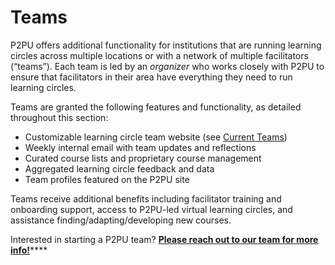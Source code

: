 # Teams

P2PU offers additional functionality for institutions that are running learning circles across multiple locations or with a network of multiple facilitators \(“teams”\). Each team is led by an _organizer_ who works closely with P2PU to ensure that facilitators in their area have everything they need to run learning circles.‌

Teams are granted the following features and functionality, as detailed throughout this section:

* Customizable learning circle team website \(see [Current Teams](https://www.p2pu.org/en/teams/)\)
* Weekly internal email with team updates and reflections
* Curated course lists and proprietary course management
* Aggregated learning circle feedback and data
* Team profiles featured on the P2PU site

Teams receive additional benefits including facilitator training and onboarding support, access to P2PU-led virtual learning circles, and assistance finding/adapting/developing new courses. 

Interested in starting a P2PU team? [**Please reach out to our team for more info!**](https://www.p2pu.org/en/contact/)\*\*\*\*

### ​ <a id="undefined"></a>

‌

### ‌ <a id="customizing-the-team-site"></a>







#### 

###  


